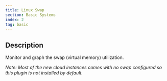 ```yaml
---
title: Linux Swap
section: Basic Systems
index: 2
tag: basic
---
```


## Description

Monitor and graph the swap (virtual memory) utilization.

*Note: Most of the new cloud instances comes with no swap configured so this plugin is not installed by default.*

